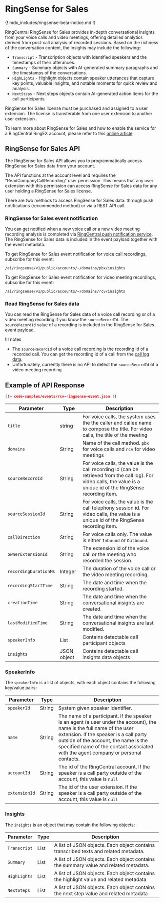 # RingSense for Sales

{! mdx_includes/ringsense-beta-notice.md !}

RingCentral RingSense for Sales provides in-depth conversational insights from your voice calls and video meetings, offering detailed analytics derived from post-call analysis of recorded sessions. Based on the richness of the conversation content, the insights may include the following::

* `Transcript` - Transcription objects with identified speakers and the timestamps of their utterances.
* `Summary` - Summary objects with AI-generated summary paragraphs and the timestamps of the conversations.
* `HighLights` - Highlight objects contain speaker utterances that capture key points, valuable insights, and notable moments for quick review and analysis.
* `NextSteps` - Next steps objects contain AI-generated action items for the call participants.

RingSense for Sales license must be purchased and assigned to a user extension. The license is transferable from one user extension to another user extension .

To learn more about RingSense for Sales and how to enable the service for a RingCentral RingEX account, please refer to this [online article](https://www.ringcentral.com/ringsense-for-sales.html).

## RingSense for Sales API

The RingSense for Sales API allows you to programmatically access RingSense for Sales data from your account.

The API functions at the account level and requires the "ReadCompanyCallRecording" user permission. This means that any user extension with this permission can access RingSense for Sales data for any user holding a RingSense for Sales license.

There are two methods to access RingSense for Sales data: through push notifications (recommended method) or via a REST API call.

### RingSense for Sales event notification

You can get notified when a new voice call or a new video meeting recording analysis is completed via [RingCentral push notification  service](https://developers.ringcentral.com/guide/notifications). The RingSense for Sales data is included in the event payload together with the event metadata.

To get RingSense for Sales event notification for voice call recordings, subscribe for this event:

`/ai/ringsense/v1/public/accounts/~/domains/pbx/insights`

To get RingSense for Sales event notification for video meeting recordings, subscribe for this event:

`/ai/ringsense/v1/public/accounts/~/domains/rcv/insights`

### Read RingSense for Sales data

You can read the RingSense for Sales data of a voice call recording or of a video meeting recording if you know the `sourceRecordId`. The `sourceRecordId` value of a recording is included in the RingSense for Sales event payload.

!!! notes
  * The `sourceRecordId` of a voice call recording is the recording id of a recorded call. You can get the recording id of a call from the [call log data](https://developers.ringcentral.com/guide/voice/call-log/details).
  * Unfortunately, currently there is no API to detect the `sourceRecordId` of a video meeting recording.

## Example of API Response

```json
{!> code-samples/events/rcv-ringsense-event.json !}
```

| Parameter	| Type | Description |
|-----------|------|-------------|
| `title` | string | For voice calls, the system uses the the caller and callee name to compose the title. For video calls, the title of the meeting|
| `domains` | String | Name of the call method. `pbx` for voice calls and `rcv` for video meetings |
| `sourceRecordId` | String | For voice calls, the value is the call recording id (can be retrieved from the call log). For video calls, the value is a unique id of the RingSense recording item.  |
| `sourceSessionId` | String | For voice calls, the value is the call telephony session id. For video calls, the value is a unique id of the RingSense recording item.  |
| `callDirection` | String | For voice calls only. The value is either `Inbound` or `Outbound`.  |
| `ownerExtensionId` | String | The extension id of the voice call or the meeting who recorded the session.  |
| `recordingDurationMs` | Integer | The duration of the voice call or the video meeting recording.  |
| `recordingStartTime` | String | The date and time when the recording started.  |
| `creationTime` | String | The date and time when the conversational insights are created. |
| `lastModifiedTime` | String | The date and time when the conversational insights are last modified. |
| `speakerInfo` | List | Contains detectable call participant objects  |
| `insights` | JSON object | Contains detectable call insights data objects |

### SpeakerInfo

The `speakerInfo` is a list of objects, with each object contains the following key/value pairs:

| Parameter     | Type     | Description                                            |
| ------------- | ------   | ------------------------------------------------------ |
| `speakerId`   | String   | System given speaker identifier.             |
| `name`        | String   | The name of a participant. If the speaker is an agent (a user under the account), the name is the full name of the user extension. If the speaker is a call party outside of the account, the name is the specified name of the contact associated with the agent company or personal contacts. |
| `accountId`   | String   | The id of the RingCentral account. If the speaker is a call party outside of the account, this value is `null`  |
| `extensionId` | String   | The id of the user extension. If the speaker is a call party outside of the account, this value is `null`      |


### Insights

The `insights` is an object that may contain the following objects:

| Parameter     | Type   | Description                                            |
| ------------- | ------ | ------------------------------------------------------ |
| `Transcript`  | List   | A list of JSON objects. Each object contains transcribed texts and related metadata.    |
| `Summary`     | List   | A list of JSON objects. Each object contains the summary value and related metadata.    |
| `HighLights`  | List   | A list of JSON objects. Each object contains the highlight value and related metadata   |
| `NextSteps`   | List   | A list of JSON objects. Each object contains the next step value and related metadata   |
